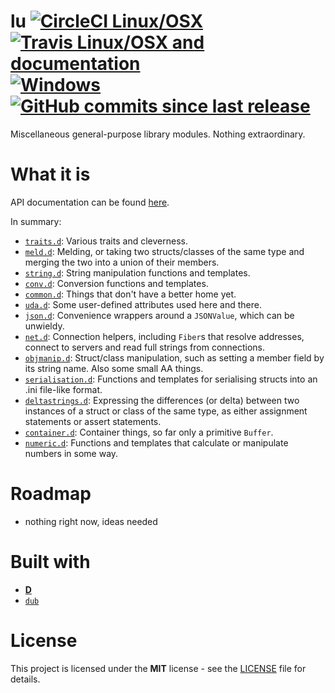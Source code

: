 # lu [![CircleCI Linux/OSX](https://img.shields.io/circleci/project/github/zorael/lu/master.svg?maxAge=3600&logo=circleci)](https://circleci.com/gh/zorael/lu) [![Travis Linux/OSX and documentation](https://img.shields.io/travis/zorael/lu/master.svg?maxAge=3600&logo=travis)](https://travis-ci.com/zorael/lu) [![Windows](https://img.shields.io/appveyor/ci/zorael/lu/master.svg?maxAge=3600&logo=appveyor)](https://ci.appveyor.com/project/zorael/lu) [![GitHub commits since last release](https://img.shields.io/github/commits-since/zorael/lu/v0.3.0.svg?maxAge=3600&logo=github)](https://github.com/zorael/lu/compare/v0.3.0...master)

Miscellaneous general-purpose library modules. Nothing extraordinary.

# What it is

API documentation can be found [here](http://lu.dpldocs.info/lu.html).

In summary:

* [`traits.d`](source/lu/traits.d): Various traits and cleverness.
* [`meld.d`](source/lu/meld.d): Melding, or taking two structs/classes of the same type and merging the two into a union of their members.
* [`string.d`](source/lu/string.d): String manipulation functions and templates.
* [`conv.d`](source/lu/conv.d): Conversion functions and templates.
* [`common.d`](source/lu/common.d): Things that don't have a better home yet.
* [`uda.d`](source/lu/uda.d): Some user-defined attributes used here and there.
* [`json.d`](source/lu/json.d): Convenience wrappers around a `JSONValue`, which can be unwieldy.
* [`net.d`](source/lu/net.d): Connection helpers, including `Fiber`s that resolve addresses, connect to servers and read full strings from connections.
* [`objmanip.d`](source/lu/objmanip.d): Struct/class manipulation, such as setting a member field by its string name. Also some small AA things.
* [`serialisation.d`](source/lu/serialisation.d): Functions and templates for serialising structs into an .ini file-like format.
* [`deltastrings.d`](source/lu/deltastrings.d): Expressing the differences (or delta) between two instances of a struct or class of the same type, as either assignment statements or assert statements.
* [`container.d`](source/lu/container.d): Container things, so far only a primitive `Buffer`.
* [`numeric.d`](source/lu/numeric.d): Functions and templates that calculate or manipulate numbers in some way.

# Roadmap

* nothing right now, ideas needed

# Built with

* [**D**](https://dlang.org)
* [`dub`](https://code.dlang.org)

# License

This project is licensed under the **MIT** license - see the [LICENSE](LICENSE) file for details.
